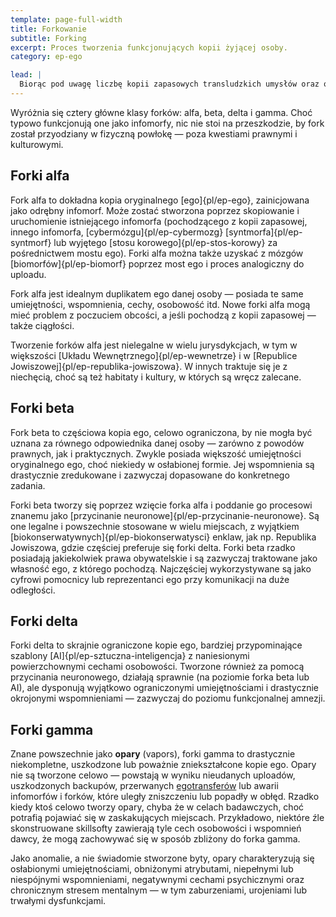 ```yaml
---
template: page-full-width
title: Forkowanie
subtitle: Forking
excerpt: Proces tworzenia funkcjonujących kopii żyjącej osoby.
category: ep-ego

lead: |
  Biorąc pod uwagę liczbę kopii zapasowych transludzkich umysłów oraz obfitość przestrzeni w [Splocie]{pl/ep-splot}, na której można je uruchamiać jako wirtualne mózgi, nasuwa się pytanie: co powstrzymuje transludzkość po [Upadku]{pl/ep-upadek} przed mnożeniem swojej liczby poprzez uruchamianie kolejnych kopii samych siebie? Krótka odpowiedź brzmi: nic — poza ogromnym społecznym piętnem i trudnymi konsekwencjami psychologicznymi. Wzięcie kopii zapasowej umysłu transludzkiego, skopiowanie jej i zainicjowanie jako [infomorfa]{pl/ep-infomorf} to proces zwany **forkowaniem**. Jest to jedna z najbardziej użytecznych, a jednocześnie wciąż kontrowersyjnych technologii w dziedzinie mózgu transludzkiego.
---
```

Wyróżnia się cztery główne klasy forków: alfa, beta, delta i gamma. Choć typowo funkcjonują one jako infomorfy, nic nie stoi na przeszkodzie, by fork został przyodziany w fizyczną powłokę — poza kwestiami prawnymi i kulturowymi.

## Forki alfa
Fork alfa to dokładna kopia oryginalnego [ego]{pl/ep-ego}, zainicjowana jako odrębny infomorf. Może zostać stworzona poprzez skopiowanie i uruchomienie istniejącego infomorfa (pochodzącego z kopii zapasowej, innego infomorfa, [cybermózgu]{pl/ep-cybermozg} [syntmorfa]{pl/ep-syntmorf} lub wyjętego [stosu korowego]{pl/ep-stos-korowy} za pośrednictwem mostu ego). Forki alfa można także uzyskać z mózgów [biomorfów]{pl/ep-biomorf} poprzez most ego i proces analogiczny do uploadu.

Fork alfa jest idealnym duplikatem ego danej osoby — posiada te same umiejętności, wspomnienia, cechy, osobowość itd. Nowe forki alfa mogą mieć problem z poczuciem obcości, a jeśli pochodzą z kopii zapasowej — także ciągłości.

Tworzenie forków alfa jest nielegalne w wielu jurysdykcjach, w tym w większości [Układu Wewnętrznego]{pl/ep-wewnetrze} i w [Republice Jowiszowej]{pl/ep-republika-jowiszowa}. W innych traktuje się je z niechęcią, choć są też habitaty i kultury, w których są wręcz zalecane.

## Forki beta
Fork beta to częściowa kopia ego, celowo ograniczona, by nie mogła być uznana za równego odpowiednika danej osoby — zarówno z powodów prawnych, jak i praktycznych. Zwykle posiada większość umiejętności oryginalnego ego, choć niekiedy w osłabionej formie. Jej wspomnienia są drastycznie zredukowane i zazwyczaj dopasowane do konkretnego zadania.

Forki beta tworzy się poprzez wzięcie forka alfa i poddanie go procesowi znanemu jako [przycinanie neuronowe]{pl/ep-przycinanie-neuronowe}. Są one legalne i powszechnie stosowane w wielu miejscach, z wyjątkiem [biokonserwatywnych]{pl/ep-biokonserwatysci} enklaw, jak np. Republika Jowiszowa, gdzie częściej preferuje się forki delta. Forki beta rzadko posiadają jakiekolwiek prawa obywatelskie i są zazwyczaj traktowane jako własność ego, z którego pochodzą. Najczęściej wykorzystywane są jako cyfrowi pomocnicy lub reprezentanci ego przy komunikacji na duże odległości.

## Forki delta
Forki delta to skrajnie ograniczone kopie ego, bardziej przypominające szablony [AI]{pl/ep-sztuczna-inteligencja} z naniesionymi powierzchownymi cechami osobowości. Tworzone również za pomocą przycinania neuronowego, działają sprawnie (na poziomie forka beta lub AI), ale dysponują wyjątkowo ograniczonymi umiejętnościami i drastycznie okrojonymi wspomnieniami — zazwyczaj do poziomu funkcjonalnej amnezji.

## Forki gamma
Znane powszechnie jako **opary** (vapors), forki gamma to drastycznie niekompletne, uszkodzone lub poważnie zniekształcone kopie ego. Opary nie są tworzone celowo — powstają w wyniku nieudanych uploadów, uszkodzonych backupów, przerwanych [egotransferów](#) lub awarii infomorfów i forków, które uległy zniszczeniu lub popadły w obłęd. Rzadko kiedy ktoś celowo tworzy opary, chyba że w celach badawczych, choć potrafią pojawiać się w zaskakujących miejscach. Przykładowo, niektóre źle skonstruowane skillsofty zawierają tyle cech osobowości i wspomnień dawcy, że mogą zachowywać się w sposób zbliżony do forka gamma.

Jako anomalie, a nie świadomie stworzone byty, opary charakteryzują się osłabionymi umiejętnościami, obniżonymi atrybutami, niepełnymi lub niespójnymi wspomnieniami, negatywnymi cechami psychicznymi oraz chronicznym stresem mentalnym — w tym zaburzeniami, urojeniami lub trwałymi dysfunkcjami.
